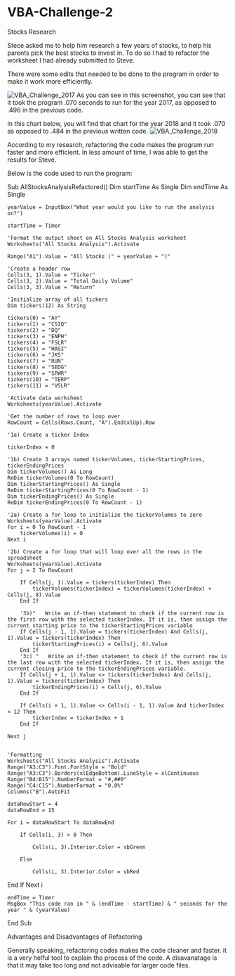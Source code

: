 # VBA-Challenge-2
Stocks Research

Stece asked me to help him research a few years of stocks, to help his parents pick the best stocks to invest in. To do so I had to refactor the worksheet I had already submitted to Steve.

There were some edits that needed to be done to the program in order to make it work more efficiently. 

![VBA_Challenge_2017](https://user-images.githubusercontent.com/112505962/196081400-64413429-b19b-48fa-8c6c-4111faeb4c67.png)
As you can see in this screenshot, you can see that it took the program .070 seconds to run for the year 2017, as opposed to .496 in the previous code.


In this chart below, you will find that chart for the year 2018 and it took .070 as opposed to .484 in the previous written code.
![VBA_Challenge_2018](https://user-images.githubusercontent.com/112505962/196081553-a6790bef-29b8-44e8-ac4a-8c4c589c2a2f.png)


According to my research, refactoring the code makes the program run faster and more efficient. In less amount of time, I was able to get the results for Steve. 


Below is the code used to run the program:

Sub AllStocksAnalysisRefactored()
    Dim startTime As Single
    Dim endTime  As Single

    yearValue = InputBox("What year would you like to run the analysis on?")

    startTime = Timer
    
    'Format the output sheet on All Stocks Analysis worksheet
    Worksheets("All Stocks Analysis").Activate
    
    Range("A1").Value = "All Stocks (" + yearValue + ")"
    
    'Create a header row
    Cells(3, 1).Value = "Ticker"
    Cells(3, 2).Value = "Total Daily Volume"
    Cells(3, 3).Value = "Return"

    'Initialize array of all tickers
    Dim tickers(12) As String
    
    tickers(0) = "AY"
    tickers(1) = "CSIQ"
    tickers(2) = "DQ"
    tickers(3) = "ENPH"
    tickers(4) = "FSLR"
    tickers(5) = "HASI"
    tickers(6) = "JKS"
    tickers(7) = "RUN"
    tickers(8) = "SEDG"
    tickers(9) = "SPWR"
    tickers(10) = "TERP"
    tickers(11) = "VSLR"
    
    'Activate data worksheet
    Worksheets(yearValue).Activate
    
    'Get the number of rows to loop over
    RowCount = Cells(Rows.Count, "A").End(xlUp).Row
    
    '1a) Create a ticker Index

    tickerIndex = 0

    '1b) Create 3 arrays named tickerVolumes, tickerStartingPrices, tickerEndingPrices
    Dim tickerVolumes() As Long
    ReDim tickerVolumes(0 To RowCount)
    Dim tickerStartingPrices() As Single
    ReDim tickerStartingPrices(0 To RowCount - 1)
    Dim tickerEndingPrices() As Single
    ReDim tickerEndingPrices(0 To RowCount - 1)
    
    '2a) Create a for loop to initialize the tickerVolumes to zero
    Worksheets(yearValue).Activate
    For i = 0 To RowCount - 1
        tickerVolumes(i) = 0
    Next i
    
    '2b) Create a for loop that will loop over all the rows in the spreadsheet
    Worksheets(yearValue).Activate
    For j = 2 To RowCount
        
        If Cells(j, 1).Value = tickers(tickerIndex) Then
            tickerVolumes(tickerIndex) = tickerVolumes(tickerIndex) + Cells(j, 8).Value
        End If
        
        '3b)"   Write an if-then statement to check if the current row is the first row with the selected tickerIndex. If it is, then assign the current starting price to the tickerStartingPrices variable
        If Cells(j - 1, 1).Value = tickers(tickerIndex) And Cells(j, 1).Value = tickers(tickerIndex) Then
            tickerStartingPrices(i) = Cells(j, 6).Value
        End If
        '3c) "   Write an if-then statement to check if the current row is the last row with the selected tickerIndex. If it is, then assign the current closing price to the tickerEndingPrices variable.
        If Cells(j + 1, 1).Value <> tickers(tickerIndex) And Cells(j, 1).Value = tickers(tickerIndex) Then
            tickerEndingPrices(i) = Cells(j, 6).Value
        End If
        
        If Cells(i + 1, 1).Value <> Cells(i - 1, 1).Value And tickerIndex < 12 Then
            tickerIndex = tickerIndex + 1
        End If

    Next j
    
    
    'Formatting
    Worksheets("All Stocks Analysis").Activate
    Range("A3:C3").Font.FontStyle = "Bold"
    Range("A3:C3").Borders(xlEdgeBottom).LineStyle = xlContinuous
    Range("B4:B15").NumberFormat = "#,##0"
    Range("C4:C15").NumberFormat = "0.0%"
    Columns("B").AutoFit

    dataRowStart = 4
    dataRowEnd = 15

    For i = dataRowStart To dataRowEnd
        
        If Cells(i, 3) > 0 Then
            
            Cells(i, 3).Interior.Color = vbGreen
            
        Else
        
            Cells(i, 3).Interior.Color = vbRed

  
   End If
   Next i
   
 
    endTime = Timer
    MsgBox "This code ran in " & (endTime - startTime) & " seconds for the year " & (yearValue)

End Sub

Advantages and Disadvantages of Refactoring

Generally speaking, refactoring codes makes the code cleaner and faster. it is a very helful tool to explain the process of the code. A disavanatage is that it may take too long and not advisable for larger code files. 

